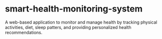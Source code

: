 # smart-health-monitoring-system
A web-based application to monitor and manage health by tracking physical activities, diet, sleep patters, and providing personalized health recommendations.
